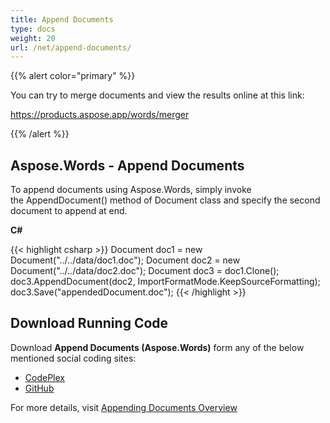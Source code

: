 ```yaml
---
title: Append Documents
type: docs
weight: 20
url: /net/append-documents/
---
```


{{% alert color="primary" %}} 

You can try to merge documents and view the results online at this link:

<https://products.aspose.app/words/merger>

{{% /alert %}} 

## **Aspose.Words - Append Documents**

To append documents using Aspose.Words, simply invoke the AppendDocument() method of Document class and specify the second document to append at end.

**C#**

{{< highlight csharp >}}
Document doc1 = new Document("../../data/doc1.doc");
Document doc2 = new Document("../../data/doc2.doc");
Document doc3 = doc1.Clone();
doc3.AppendDocument(doc2, ImportFormatMode.KeepSourceFormatting);
doc3.Save("appendedDocument.doc");
{{< /highlight >}}

## **Download Running Code**

Download **Append Documents (Aspose.Words)** form any of the below mentioned social coding sites:

- [CodePlex](https://asposenpoi.codeplex.com/downloads/get/1475278)
- [GitHub](https://github.com/aspose-words/Aspose.Words-for-.NET/releases/download/Aspose.Words_Features_Missing_in_NPOI_v_1.0/Append.Documents.Aspose.Words.zip)

For more details, visit [Appending Documents Overview](https://docs.aspose.com/words/net/join-and-append-documents/)
